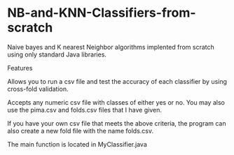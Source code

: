 # NB-and-KNN-Classifiers-from-scratch
Naive bayes and K nearest Neighbor algorithms implented from scratch using only standard Java libraries.


Features
  
Allows you to run a csv file and test the accuracy of each classifier by using cross-fold validation. 

Accepts any numeric csv file with classes of either yes or no. You may also use the pima.csv and folds.csv files that I have given.

If you have your own csv file that meets the above criteria, the program can also create a new fold file with the name folds.csv.

The main function is located in MyClassifier.java
  
  
 
